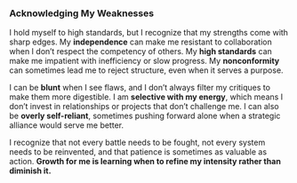 ### **Acknowledging My Weaknesses**  

I hold myself to high standards, but I recognize that my strengths come with sharp edges. My **independence** can make me resistant to collaboration when I don’t respect the competency of others. My **high standards** can make me impatient with inefficiency or slow progress. My **nonconformity** can sometimes lead me to reject structure, even when it serves a purpose.  

I can be **blunt** when I see flaws, and I don’t always filter my critiques to make them more digestible. I am **selective with my energy**, which means I don’t invest in relationships or projects that don’t challenge me. I can also be **overly self-reliant**, sometimes pushing forward alone when a strategic alliance would serve me better.  

I recognize that not every battle needs to be fought, not every system needs to be reinvented, and that patience is sometimes as valuable as action. **Growth for me is learning when to refine my intensity rather than diminish it.**